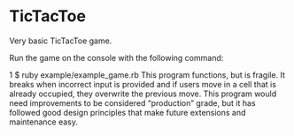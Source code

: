 # TicTacToe

Very basic TicTacToe game.

Run the game on the console with the following command:

1
$ ruby example/example_game.rb
This program functions, but is fragile. It breaks when incorrect input is provided and if users move in a cell that is already occupied, they overwrite the previous move. This program would need improvements to be considered “production” grade, but it has followed good design principles that make future extensions and maintenance easy.
